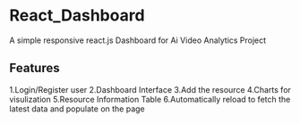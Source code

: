 # React_Dashboard

A simple responsive react.js Dashboard for Ai Video Analytics Project

## Features

1.Login/Register user
2.Dashboard Interface
3.Add the resource
4.Charts for visulization
5.Resource Information Table
6.Automatically reload to fetch the latest data and
populate on the page
